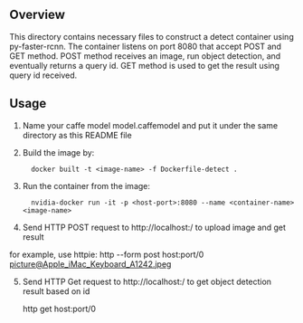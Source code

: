 ## Overview
This directory contains necessary files to construct a detect container using py-faster-rcnn.
The container listens on port 8080 that accept POST and GET method.
POST method receives an image, run object detection, and eventually returns a query id.
GET method is used to get the result using query id received.

## Usage

1. Name your caffe model model.caffemodel and put it under the same directory as this README file
2. Build the image by:

         docker built -t <image-name> -f Dockerfile-detect .             

3. Run the container from the image:

         nvidia-docker run -it -p <host-port>:8080 --name <container-name> <image-name>

4. Send HTTP POST request to http://localhost:<host-port>/<id> to upload image and get result

for example, use httpie:
    http --form post host:port/0 picture@Apple_iMac_Keyboard_A1242.jpeg

5. Send HTTP Get request to http://localhost:<host-port>/<query-id> to get object detection result based on id
   
      http get host:port/0
